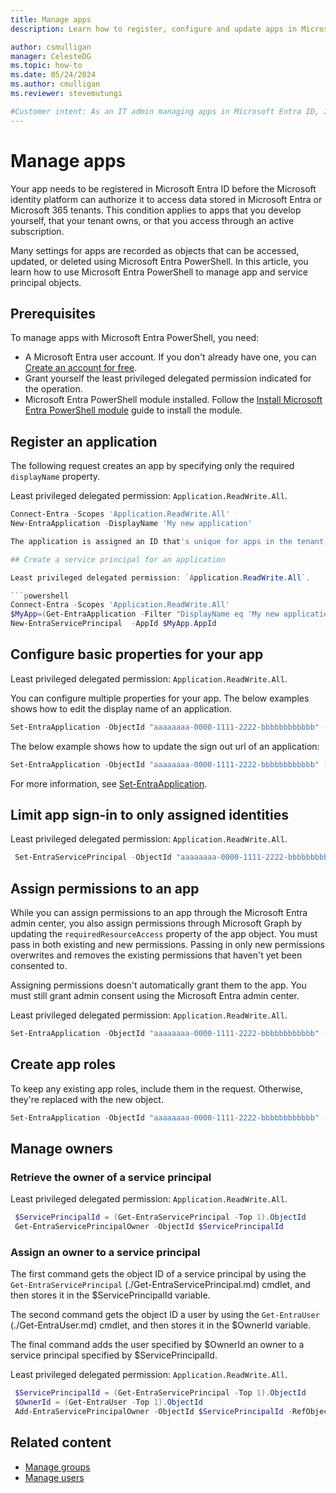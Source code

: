 ```yaml
---
title: Manage apps
description: Learn how to register, configure and update apps in Microsoft Entra PowerShell.

author: csmulligan
manager: CelesteDG
ms.topic: how-to
ms.date: 05/24/2024
ms.author: cmulligan
ms.reviewer: stevemutungi

#Customer intent: As an IT admin managing apps in Microsoft Entra ID, I want to learn how to manage apps in Microsoft Entra PowerShell so that I can automate app management tasks.
---
```


# Manage apps

Your app needs to be registered in Microsoft Entra ID before the Microsoft identity platform can authorize it to access data stored in Microsoft Entra or Microsoft 365 tenants. This condition applies to apps that you develop yourself, that your tenant owns, or that you access through an active subscription.

Many settings for apps are recorded as objects that can be accessed, updated, or deleted using Microsoft Entra PowerShell. In this article, you learn how to use Microsoft Entra PowerShell to manage app and service principal objects.

## Prerequisites

To manage apps with Microsoft Entra PowerShell, you need:

- A Microsoft Entra user account. If you don't already have one, you can [Create an account for free](https://azure.microsoft.com/free/?WT.mc_id=A261C142F).
- Grant yourself the least privileged delegated permission indicated for the operation.
- Microsoft Entra PowerShell module installed. Follow the [Install Microsoft Entra PowerShell module](installation.md) guide to install the module.

<!-- All the below code snippets must be tested! -->

## Register an application

The following request creates an app by specifying only the required `displayName` property.

Least privileged delegated permission: `Application.ReadWrite.All`.

```powershell
Connect-Entra -Scopes 'Application.ReadWrite.All'
New-EntraApplication -DisplayName 'My new application'

The application is assigned an ID that's unique for apps in the tenant, and an appId that's globally unique in the Microsoft Entra ecosystem.

## Create a service principal for an application

Least privileged delegated permission: `Application.ReadWrite.All`.

```powershell
Connect-Entra -Scopes 'Application.ReadWrite.All'
$MyApp=(Get-EntraApplication -Filter "DisplayName eq 'My new application'")
New-EntraServicePrincipal  -AppId $MyApp.AppId 
```

## Configure basic properties for your app

Least privileged delegated permission: `Application.ReadWrite.All`.

You can configure multiple properties for your app. The below examples shows how to edit the display name of an application.

```powershell
Set-EntraApplication -ObjectId "aaaaaaaa-0000-1111-2222-bbbbbbbbbbbb" -DisplayName "New Name"
```

The below example shows how to update the sign out url of an application:

```powershell
Set-EntraApplication -ObjectId "aaaaaaaa-0000-1111-2222-bbbbbbbbbbbb" -LogoutUrl 'https://contoso.com/Security/ADFS.aspx/logout'
```

For more information, see [Set-EntraApplication](https://review.learn.microsoft.com/powershell/entra-preview/microsoft.graph.entra/set-entraapplication?branch=main&branchFallbackFrom=pr-en-us-86&view=entra-powershell-preview).

## Limit app sign-in to only assigned identities

Least privileged delegated permission: `Application.ReadWrite.All`.

```powershell
 Set-EntraServicePrincipal -ObjectId "aaaaaaaa-0000-1111-2222-bbbbbbbbbbbb" -ServicePrincipalType "Application" -AppRoleAssignmentRequired $True
```

## Assign permissions to an app

While you can assign permissions to an app through the Microsoft Entra admin center, you also assign permissions through Microsoft Graph by updating the `requiredResourceAccess` property of the app object. You must pass in both existing and new permissions. Passing in only new permissions overwrites and removes the existing permissions that haven't yet been consented to.

Assigning permissions doesn't automatically grant them to the app. You must still grant admin consent using the Microsoft Entra admin center. 

Least privileged delegated permission: `Application.ReadWrite.All`.

<!--Review / example needed! -->
```powershell
Set-EntraApplication -ObjectId "aaaaaaaa-0000-1111-2222-bbbbbbbbbbbb" -RequiredResourceAccess $RequiredResourceAccess 
```

## Create app roles

To keep any existing app roles, include them in the request. Otherwise, they're replaced with the new object.

<!--Review / example needed! -->
```powershell
Set-EntraApplication -ObjectId "aaaaaaaa-0000-1111-2222-bbbbbbbbbbbb" -AppRoles $AppRoles
```

## Manage owners

### Retrieve the owner of a service principal

Least privileged delegated permission: `Application.ReadWrite.All`.

```powershell
 $ServicePrincipalId = (Get-EntraServicePrincipal -Top 1).ObjectId
 Get-EntraServicePrincipalOwner -ObjectId $ServicePrincipalId
```

### Assign an owner to a service principal

The first command gets the object ID of a service principal by using the `Get-EntraServicePrincipal` (./Get-EntraServicePrincipal.md) cmdlet, and then stores it in the $ServicePrincipalId variable.

The second command gets the object ID a user by using the `Get-EntraUser` (./Get-EntraUser.md) cmdlet, and then stores it in the $OwnerId variable.

The final command adds the user specified by $OwnerId an owner to a service principal specified by $ServicePrincipalId.

Least privileged delegated permission: `Application.ReadWrite.All`.

```powershell
 $ServicePrincipalId = (Get-EntraServicePrincipal -Top 1).ObjectId
 $OwnerId = (Get-EntraUser -Top 1).ObjectId
 Add-EntraServicePrincipalOwner -ObjectId $ServicePrincipalId -RefObjectId -$OwnerId
```

## Related content

- [Manage groups](manage-groups.md)
- [Manage users](manage-user.md)

<!-- link references -->

[installation]: installation.md
[tutorial-groups]: tutorial-groups.md
[create-acount]: https://azure.microsoft.com/free/?WT.mc_id=A261C142F
[set-entrauserlicense]: set-entrauserlicense.md
